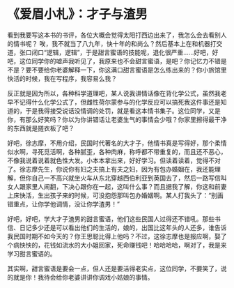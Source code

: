 # 《爱眉小札》：才子与渣男

看到我要写这本书的书评，各位大概会觉得太阳打西边出来了，我怎么会去看别人的情书呢？ 唉，我不就当了八九年，快十年的和尚么？然后基本上在和机器打交道，张口闭口“逻辑，逻辑”，于是甜言蜜语的技能呢，退化很严重……好吧，好吧，这位同学你的嘘声我听见了，我原来也不会甜言蜜语，是吧？你记忆力不错是不是？要不要给你老婆解释一下，你这满口甜言蜜语是怎么练出来的？你小旅馆里快活的时候，我在写程序，我容易么我？

反正就是因为所以，各种科学道理吧，某人说我讲情话像在背化学公式，虽然我老早不记得什么化学公式了，但雌性荷尔蒙参与的化学反应可以搞死我这件事还是知道的，于是我得接受说话没情调的处罚，就是看这本情书集子。这位同学，又是你，有那么好笑吗？你以为你讲错话让老婆生气的事情会少哦？你家里擦得最干净的东西就是搓衣板了吧？

好吧，徐志摩，不用介绍，民国时代著名的大才子，他情书真是写得好，那个柔情似水啊，寻死觅活啊，各种腻歪，各种肉麻，称呼都不带重复的，而且还不恶心，不像我说着说着就色性大发。小本本拿出来，好好学习。但读着读着，觉得不对了。徐志摩先生，你说你有妇之夫搞上有夫之妇，因为有包办婚姻在，我还能理解，但你自己一不高兴就坐火车从东北穿越西伯利亚到英国去了，然后一路写信叫女人跟家里人闹翻，下决心跟你在一起，这叫什么事？而且据我了解，你这和前妻上床快活，生出孩子来的时候，可没抱怨那叫包办婚姻啊。某人打我头了：“别画错重点，让你学他调情，没让你学渣男！”

好吧，好吧，学大才子渣男的甜言蜜语，他们这些民国人过得还不错吼。那些书信、日记多少还是可以看出他们的生活的，娘的，出国比这年头的人还多，谁告诉我民国时期不如今天的？你王思聪比得上他吗？不过，这徐志摩也是报应啊，娶了个病怏怏的，花钱如流水的大小姐回家，死命赚钱吧！哈哈哈哈，啊对了，我是来学习甜言蜜语的。

其实啊，甜言蜜语是要会一点，但人还是要活得老实点，这位同学，不要笑了，说的就是你！我待会给你老婆讲讲你调戏小姑娘的事情。
